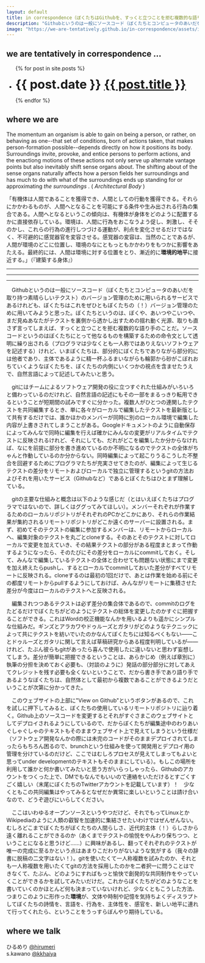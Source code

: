 ```yaml
---
layout: default
title: in correspondence（ぼくたちはGithubを、すっくと立つことを拒む複数的な語り手の（！）バージョン管理のためにぜひとも用いてみようと思った）
description: "Githubというのは一般にソースコード（ぼくたちとコンピュータのあいだを取り持つ素晴らしいテクスト）のバージョン管理のために用いられるサービスであるけれども、ぼくたちはこれをぜひともぼくたちの（！）バージョン管理のために用いてみようと思った。"
image: "https://we-are-tentatively.github.io/in-correspondence/assets/images/in-correspondence.jpg"
---
```


## we are tentatively in correspondence ...

<!-- * #### 20190502 [with kurashi（副題未定）](https://we-are-tentatively.github.io/in-correspondence/2019-05-02-with-kurashi) _under development_

* #### 20190429 [with isolation（副題未定）](https://we-are-tentatively.github.io/in-correspondence/2019-04-29-with-isolation) _under development_

* #### 20190413 [with dogs（ぼくたちは森を何度でも訪れる。都市から、海の底から、杣道を通って。）](https://we-are-tentatively.github.io/in-correspondence/2019-04-09-with-dogs) _version 1.0_ -->

<ul>
  {% for post in site.posts %}
    <li>
      <p><b><font size="+3" color="">{{ post.date }} <a href="{{ post.url }}">{{ post.title }}</font></b></a></p>
    </li>
  {% endfor %}
</ul>

## where we are

The momentum an organism is able to gain on being a person, or rather, on behaving as one--that set of conditions, born of actions taken, that makes person-formation possible--depends directly on how it positions its body. Surroundings invite, provoke, and entice persons to perform actions, and the enactiong motions of these actions not only serve up alternate vantage points but also inevitably shift sense organs about. The shifting about of the sense organs naturally affects how a person fields her surroundings and has much to do with what of the surroundings ends up standing for or approximating _the surroundings_ . ( _Architectural Body_ )
 
「有機体は人間であることを獲得でき、人間としての行動を獲得できる。それらにかかわるものが、人間へとなることを可能にする条件や生み出される行為の集合である。人間へとなるというこの傾向は、有機体が身体をどのように配置するかに直接依存している。環境は、人間に行為をおこなうよう促し、刺激し、そそのかし、これらの行為の進行しつづける運動が、利点を変化させるだけではなく、不可避的に感覚器官を変容させる。感覚器の変容は、当然のことであるが、人間が環境のどこに位置し、環境のなにともっともかかわりをもつかに影響をあたえる。最終的には、人間は環境に対する位置をとり、漸近的に**環境的地平**に接近する。」（『建築する身体』）

 ***
 ***
 ***
 
　Githubというのは一般にソースコード（ぼくたちとコンピュータのあいだを取り持つ素晴らしいテクスト）のバージョン管理のために用いられるサービスであるけれども、ぼくたちはこれをぜひともぼくたちの（！）バージョン管理のために用いてみようと思った。ぼくたちというのは、ぼくや、あいつやこいつや、まだ見ぬあなたがテクストを裏側から透かし出すための揺れ動く光源、取りも直さず言ってしまえば、すっくと立つことを拒む複数的な語り手のことだ。ソースコードというのはぼくたちにとって他なるものを構築するための命令文として透明に繰り出される（プログラマは少なくとも一人称ではありえないソフトウェアを記述する）けれど、いまぼくたちは、部分的にぼくたちでありながら部分的には他者であり、主体であるように精一杯ふるまいながらも輪郭から砂がこぼれおちていくようなぼくたちを、ぼくたちの内側にいくつかの視点を含ませたうえで、自然言語によって記述してみたいと思う。

　gitにはチームによるソフトウェア開発の役に立つすぐれた仕組みがいろいろと備わっているのだけれど、自然言語の記述にもその一部をまるっきり転用できるということが短期間の試みですぐに分かった。複数人がひとつの連関したテクストを共同編集するとき、単に各々がローカルで編集したテクストを最新版として共有するだけでは、誰かほかのメンバーが同時に別のローカル環境で編集した内容が上書きされてしまうことがある。Googleドキュメントのように自動保存によってみんなで同時に編集を行えば確かにみんなの変更がリアルタイムでテクストに反映されるけれど、それにしても、だれがどこを編集したか分からなければ、なにを前提に部分を書き進めているのか不明になるのでテクストの全体がちゃんと作動しているのか分からない。同時編集によって起こりうるこうした不整合を回避するためにプログラマたちが充実させてきたのが、編集によって生じるテクストの差分をリモートおよびローカルで独立に管理するというgitの方法およびそれを用いたサービス（Githubなど）であるとぼくたちはひとまず理解している。

　gitの主要な仕組みと概念は以下のような感じだ（とはいえぼくたちはプログラマではないので、詳しくはググってみてほしい）。メンバーそれぞれが作業するためのローカルリポジトリがそれぞれのPCかどこかにあり、それらの作業結果が集約されるリモートリポジトリがどこか遠くのサーバーに設置される。まず、初めてそのテクストの編集に参加するメンバーは、リモートからローカルへ、編集対象のテクストを丸ごとcloneする。そのあとそのテクストに対してローカルで変更を加えていき、その結果テクストの部分がある程度まとまって作動するようになったら、そのたびにその差分をローカルにcommitしておく。そして、みんなで編集しているテクストの全体と合わせても問題ない状態にまで変更を加え終えたらpushし、するとローカルでcommitしておいた差分がすべてリモートに反映される。cloneするのは最初の1回だけで、あとは作業を始める前にその都度リモートからpullするようにしておけば、みんながリモートに集積させた差分が今度はローカルのテクストへと反映される。

　編集されつつあるテクストは必ず差分の集合体であるので、commitのログをたどるだけでぼくたちがどのようにテクストの総体を変更したのかすぐに把握することができる。これはWordの校正機能なんかを用いるよりも遥かにシンプルな仕組みだ。ギンズとアラカワやドゥルーズとガタリがどのようなテクニックによって共にテクストを紡いでいたのかなんてぼくたちには知るべくもない――ことドゥルーズとガタリに関して言えば草稿研究からある程度判明しているが――けれど、たぶん彼らもgitがあったら喜んで使用したに違いないと思わず妄想してしまう。差分が簡単に把握できるということは、あらかじめ（例えば章別に）執筆の分担を決めておく必要も、（対談のように）発話の部分部分に対してあえてクレジットを残す必要も全くないということで、だから書き手であり語り手であるようなぼくたちは、自然体として最初から複数であることができるようだということが次第に分かってきた。

　このウェブサイトの上部に"View on Github"というボタンがあるので、これを試しに押下してみると、ぼくたちの使用しているリモートリポジトリに辿り着く。Github上のソースコードを変更するとそれがすぐさまこのウェブサイトとしてデプロイされるようにしているので、だからぼくたちが編集途中のわりあいぐしゃぐしゃのテキストもそのままウェブサイト上で見えてしまうという仕様だ（ソフトウェア開発なんかの際には未完のコードがそのままデプロイされてしまったらもちろん困るので、brunchという仕組みを使って開発用とデプロイ用の管理を分けているのだけど、ここではむしろプロセスが見えてしまってもよいと思ってunder developmentのテキストもそのままにしている）。もしこの場所を利用して誰かと何か書いてみたいと思う方がいらっしゃったら、Githubのアカウントをつくった上で、DMでもなんでもいいので連絡をいただけるとすごくすごく嬉しい（末尾にぼくたちのTwitterアカウントを記載しています）！　少なくともこの共同編集はやってみるとなぜだか異常に楽しいということは請け合いなので、どうぞ遊びにいらしてください。

　ここはいわゆるオープンソースというやつだけど、それでもってLinuxとかWikipediaのように人類の叡智を加速的に集結させたいわけではぜんぜんない。むしろどこまでぼくたちがぼくたちの人間らしさ、近代的主体（！）らしさから遠く離れることができるのか（あくまでテクストの愉悦をやんわり保ちつつ、ということになると思うけど……）に興味があるし、翻ってそれぞれのテクストが唯一の完成に至るかという点はあまりこだわりがないような気がする（我々の辞書に脱稿の二文字はない！）。gitを使いたくて一人称複数を試みたのか、それとも一人称複数を用いたくてgitの方法を採用したのかを二者択一に問うことはできなくて、たぶん、どのようにすればもっと愉快で創発的な共同制作をやっていくことができるかを試してみたいだけだ。これからぼくたちがどのようなことを書いていくのかほとんど何も決まっていないけれど、少なくともこうした方法、つまりこのように形作った**環境**が、文体や時制や記憶を気持ちよくディスラプトしてぼくたちの詩情を、言語を、行為を、主体性を、感官を、新しい地平に連れて行ってくれたら、ということをうっすらぼんやり期待している。


## where we talk
ひるめり [@hirumeri](http://twitter.com/hirumeri)  
s.kawano [@kkhaiya](http://twitter.com/kkhaiya)
